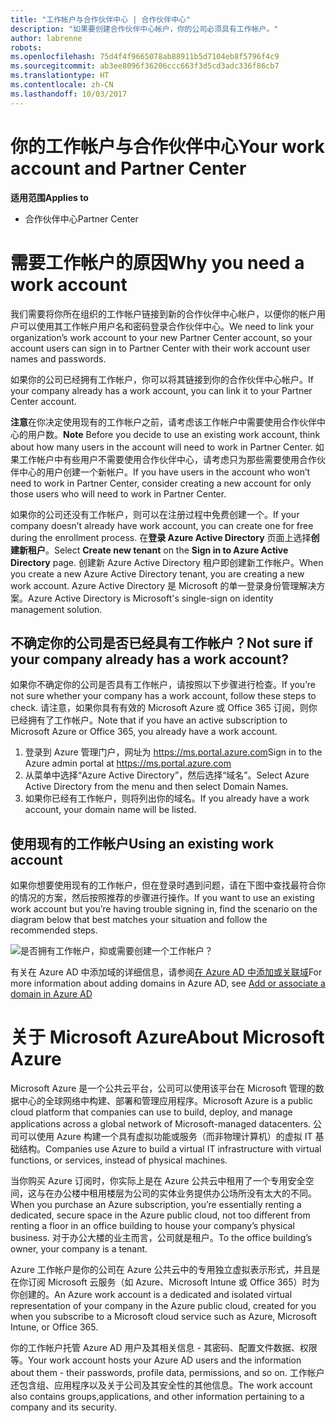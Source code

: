 ```yaml
---
title: "工作帐户与合作伙伴中心 | 合作伙伴中心"
description: "如果要创建合作伙伴中心帐户，你的公司必须具有工作帐户。"
author: labrenne
robots: 
ms.openlocfilehash: 75d4f4f9665078ab88911b5d7104eb8f5796f4c9
ms.sourcegitcommit: ab3ee8096f36206ccc663f3d5cd3adc336f86cb7
ms.translationtype: HT
ms.contentlocale: zh-CN
ms.lasthandoff: 10/03/2017
---
```

# <a name="your-work-account-and-partner-center"></a><span data-ttu-id="bf169-103">你的工作帐户与合作伙伴中心</span><span class="sxs-lookup"><span data-stu-id="bf169-103">Your work account and Partner Center</span></span>  

**<span data-ttu-id="bf169-104">适用范围</span><span class="sxs-lookup"><span data-stu-id="bf169-104">Applies to</span></span>**

-  <span data-ttu-id="bf169-105">合作伙伴中心</span><span class="sxs-lookup"><span data-stu-id="bf169-105">Partner Center</span></span>

# <a name="why-you-need-a-work-account"></a><span data-ttu-id="bf169-106">需要工作帐户的原因</span><span class="sxs-lookup"><span data-stu-id="bf169-106">Why you need a work account</span></span>

<span data-ttu-id="bf169-107">我们需要将你所在组织的工作帐户链接到新的合作伙伴中心帐户，以便你的帐户用户可以使用其工作帐户用户名和密码登录合作伙伴中心。</span><span class="sxs-lookup"><span data-stu-id="bf169-107">We need to link your organization’s work account to your new Partner Center account, so your account users can sign in to Partner Center with their work account user names and passwords.</span></span>

<span data-ttu-id="bf169-108">如果你的公司已经拥有工作帐户，你可以将其链接到你的合作伙伴中心帐户。</span><span class="sxs-lookup"><span data-stu-id="bf169-108">If your company already has a work account, you can link it to your Partner Center account.</span></span> 

<span data-ttu-id="bf169-109">**注意**在你决定使用现有的工作帐户之前，请考虑该工作帐户中需要使用合作伙伴中心的用户数。</span><span class="sxs-lookup"><span data-stu-id="bf169-109">**Note** Before you decide to use an existing work account, think about how many users in the account will need to work in Partner Center.</span></span> <span data-ttu-id="bf169-110">如果工作帐户中有些用户不需要使用合作伙伴中心，请考虑只为那些需要使用合作伙伴中心的用户创建一个新帐户。</span><span class="sxs-lookup"><span data-stu-id="bf169-110">If you have users in the account who won’t need to work in Partner Center, consider creating a new account for only those users who will need to work in Partner Center.</span></span>

<span data-ttu-id="bf169-111">如果你的公司还没有工作帐户，则可以在注册过程中免费创建一个。</span><span class="sxs-lookup"><span data-stu-id="bf169-111">If your company doesn’t already have work account, you can create one for free during the enrollment process.</span></span> <span data-ttu-id="bf169-112">在**登录 Azure Active Directory** 页面上选择**创建新租户**。</span><span class="sxs-lookup"><span data-stu-id="bf169-112">Select **Create new tenant** on the **Sign in to Azure Active Directory** page.</span></span> <span data-ttu-id="bf169-113">创建新 Azure Active Directory 租户即创建新工作帐户。</span><span class="sxs-lookup"><span data-stu-id="bf169-113">When you create a new Azure Active Directory tenant, you are creating a new work account.</span></span> <span data-ttu-id="bf169-114">Azure Active Directory 是 Microsoft 的单一登录身份管理解决方案。</span><span class="sxs-lookup"><span data-stu-id="bf169-114">Azure Active Directory is Microsoft's single-sign on identity management solution.</span></span>

## <a name="not-sure-if-your-company-already-has-a-work-account"></a><span data-ttu-id="bf169-115">不确定你的公司是否已经具有工作帐户？</span><span class="sxs-lookup"><span data-stu-id="bf169-115">Not sure if your company already has a work account?</span></span>

<span data-ttu-id="bf169-116">如果你不确定你的公司是否具有工作帐户，请按照以下步骤进行检查。</span><span class="sxs-lookup"><span data-stu-id="bf169-116">If you’re not sure whether your company has a work account, follow these steps to check.</span></span> <span data-ttu-id="bf169-117">请注意，如果你具有有效的 Microsoft Azure 或 Office 365 订阅，则你已经拥有了工作帐户。</span><span class="sxs-lookup"><span data-stu-id="bf169-117">Note that if you have an active subscription to Microsoft Azure or Office 365, you already have a work account.</span></span>
1.  <span data-ttu-id="bf169-118">登录到 Azure 管理门户，网址为 https://ms.portal.azure.com</span><span class="sxs-lookup"><span data-stu-id="bf169-118">Sign in to the Azure admin portal at https://ms.portal.azure.com</span></span>
2.  <span data-ttu-id="bf169-119">从菜单中选择“Azure Active Directory”，然后选择“域名”。</span><span class="sxs-lookup"><span data-stu-id="bf169-119">Select Azure Active Directory from the menu and then select Domain Names.</span></span>
3.  <span data-ttu-id="bf169-120">如果你已经有工作帐户，则将列出你的域名。</span><span class="sxs-lookup"><span data-stu-id="bf169-120">If you already have a work account, your domain name will be listed.</span></span>

## <a name="using-an-existing-work-account"></a><span data-ttu-id="bf169-121">使用现有的工作帐户</span><span class="sxs-lookup"><span data-stu-id="bf169-121">Using an existing work account</span></span>

<span data-ttu-id="bf169-122">如果你想要使用现有的工作帐户，但在登录时遇到问题，请在下图中查找最符合你的情况的方案，然后按照推荐的步骤进行操作。</span><span class="sxs-lookup"><span data-stu-id="bf169-122">If you want to use an existing work account but you’re having trouble signing in, find the scenario on the diagram below that best matches your situation and follow the recommended steps.</span></span> 

![是否拥有工作帐户，抑或需要创建一个工作帐户？](images/onboardingAADFlow.png)

<span data-ttu-id="bf169-124">有关在 Azure AD 中添加域的详细信息，请参阅[在 Azure AD 中添加或关联域](https://docs.microsoft.com/azure/active-directory/active-directory-add-domain)</span><span class="sxs-lookup"><span data-stu-id="bf169-124">For more information about adding domains in Azure AD, see [Add or associate a domain in Azure AD](https://docs.microsoft.com/azure/active-directory/active-directory-add-domain)</span></span>

# <a name="about-microsoft-azure"></a><span data-ttu-id="bf169-125">关于 Microsoft Azure</span><span class="sxs-lookup"><span data-stu-id="bf169-125">About Microsoft Azure</span></span>

<span data-ttu-id="bf169-126">Microsoft Azure 是一个公共云平台，公司可以使用该平台在 Microsoft 管理的数据中心的全球网络中构建、部署和管理应用程序。</span><span class="sxs-lookup"><span data-stu-id="bf169-126">Microsoft Azure is a public cloud platform that companies can use to build, deploy, and manage applications across a global network of Microsoft-managed datacenters.</span></span> <span data-ttu-id="bf169-127">公司可以使用 Azure 构建一个具有虚拟功能或服务（而非物理计算机）的虚拟 IT 基础结构。</span><span class="sxs-lookup"><span data-stu-id="bf169-127">Companies use Azure to build a virtual IT infrastructure with virtual functions, or services, instead of physical machines.</span></span> 

<span data-ttu-id="bf169-128">当你购买 Azure 订阅时，你实际上是在 Azure 公共云中租用了一个专用安全空间，这与在办公楼中租用楼层为公司的实体业务提供办公场所没有太大的不同。</span><span class="sxs-lookup"><span data-stu-id="bf169-128">When you purchase an Azure subscription, you’re essentially renting a dedicated, secure space in the Azure public cloud, not too different from renting a floor in an office building to house your company’s physical business.</span></span> <span data-ttu-id="bf169-129">对于办公大楼的业主而言，公司就是租户。</span><span class="sxs-lookup"><span data-stu-id="bf169-129">To the office building’s owner, your company is a tenant.</span></span> 

<span data-ttu-id="bf169-130">Azure 工作帐户是你的公司在 Azure 公共云中的专用独立虚拟表示形式，并且是在你订阅 Microsoft 云服务（如 Azure、Microsoft Intune 或 Office 365）时为你创建的。</span><span class="sxs-lookup"><span data-stu-id="bf169-130">An Azure work account is a dedicated and isolated virtual representation of your company in the Azure public cloud, created for you when you subscribe to a Microsoft cloud service such as Azure, Microsoft Intune, or Office 365.</span></span> 

<span data-ttu-id="bf169-131">你的工作帐户托管 Azure AD 用户及其相关信息 - 其密码、配置文件数据、权限等。</span><span class="sxs-lookup"><span data-stu-id="bf169-131">Your work account hosts your Azure AD users and the information about them - their passwords, profile data, permissions, and so on.</span></span> <span data-ttu-id="bf169-132">工作帐户还包含组、应用程序以及关于公司及其安全性的其他信息。</span><span class="sxs-lookup"><span data-stu-id="bf169-132">The work account also contains groups,applications, and other information pertaining to a company and its security.</span></span> 
